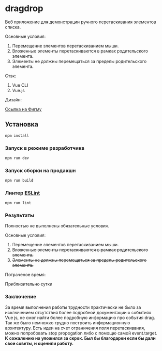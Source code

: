 # dragdrop

Веб приложение для демонстрации ручного перетаскивания элементов списка.

Основные условия:

1. Перемещение элементов перетаскиванием мыши.
2. Вложенные элементы перетаскиваются в рамках родительского элемента.
3. Элементы не должны перемещаться за пределы родительского элемента.

Стэк:

1. Vue CLI
2. Vue.js

Дизайн:

[Ссылка на Фигму](https://www.figma.com/file/hXkwR1VQGyQlzxkbUJCX9V/Asaka_test?node-id=0:1)

## Установка

```sh
npm install
```

### Запуск в режиме разработчика

```sh
npm run dev
```

### Запуск сборки на продакшн

```sh
npm run build
```

### Линтер [ESLint](https://eslint.org/)

```sh
npm run lint
```

### Результаты

Полностью не выполнены обязательные условия.

Основные условия:

1. Перемещение элементов перетаскиванием мыши.
2. ~~Вложенные элементы перетаскиваются в рамках родительского элемента.~~
3. ~~Элементы не должны перемещаться за пределы родительского элемента.~~

Потраченое время:

Приблизительно сутки

### Заключение

За время выполнения работы трудности практически не было за исключением отсутствия более подробной документации о событиях Vue js, не смог найти более подробную информацию про события drag. Так же было немножко трудно построить информационную архитектуру. Есть идеи на счет ограничения поля перетаскивания, можно попробовать stop propogation либо с помощю самой event.target. **К сожалению на уложился за скрок. Был бы благодарен если бы дали свои советы, и оценили работу.**
